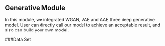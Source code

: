 ## Generative Module
In this module, we integrated WGAN, VAE and AAE three deep generative model. User can directly call our model to achieve an acceptable result, and also can build your own model.

###Data Set
